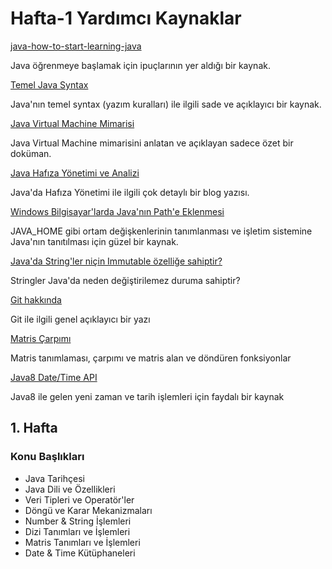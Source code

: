 
# Hafta-1 Yardımcı Kaynaklar

[java-how-to-start-learning-java](https://www.geeksforgeeks.org/java-how-to-start-learning-java/)

Java öğrenmeye başlamak için ipuçlarının yer aldığı bir kaynak.

[Temel Java Syntax](https://www.tutorialspoint.com/java/java_basic_syntax.htm)

Java'nın temel syntax (yazım kuralları) ile ilgili sade ve açıklayıcı bir kaynak.

[Java Virtual Machine Mimarisi](https://www.geeksforgeeks.org/jvm-works-jvm-architecture/)

Java Virtual Machine mimarisini anlatan ve açıklayan sadece özet bir doküman.

[Java Hafıza Yönetimi ve Analizi](https://betsol.com/java-memory-management-for-java-virtual-machine-jvm/)

Java'da Hafıza Yönetimi ile ilgili çok detaylı bir blog yazısı.

[Windows Bilgisayar'larda Java'nın Path'e Eklenmesi](https://www.javatpoint.com/how-to-set-classpath-in-java)

JAVA_HOME gibi ortam değişkenlerinin tanımlanması ve işletim sistemine Java'nın tanıtılması için güzel bir kaynak.

[Java'da String'ler niçin Immutable özelliğe sahiptir?](https://www.baeldung.com/java-string-immutable)

Stringler Java'da neden değiştirilemez duruma sahiptir?

[Git hakkında](https://www.atlassian.com/git/tutorials/what-is-version-control)

Git ile ilgili genel açıklayıcı bir yazı

[Matris Çarpımı](https://www.baeldung.com/java-matrix-multiplication)

Matris tanımlaması, çarpımı ve matris alan ve döndüren fonksiyonlar

[Java8 Date/Time API](https://www.baeldung.com/java-8-date-time-intro)

Java8 ile gelen yeni zaman ve tarih işlemleri için faydalı bir kaynak


## 1. Hafta

### Konu Başlıkları

- Java Tarihçesi
- Java Dili ve Özellikleri
- Veri Tipleri ve Operatör'ler
- Döngü ve Karar Mekanizmaları
- Number & String İşlemleri
- Dizi Tanımları ve İşlemleri
- Matris Tanımları ve İşlemleri
- Date & Time Kütüphaneleri
